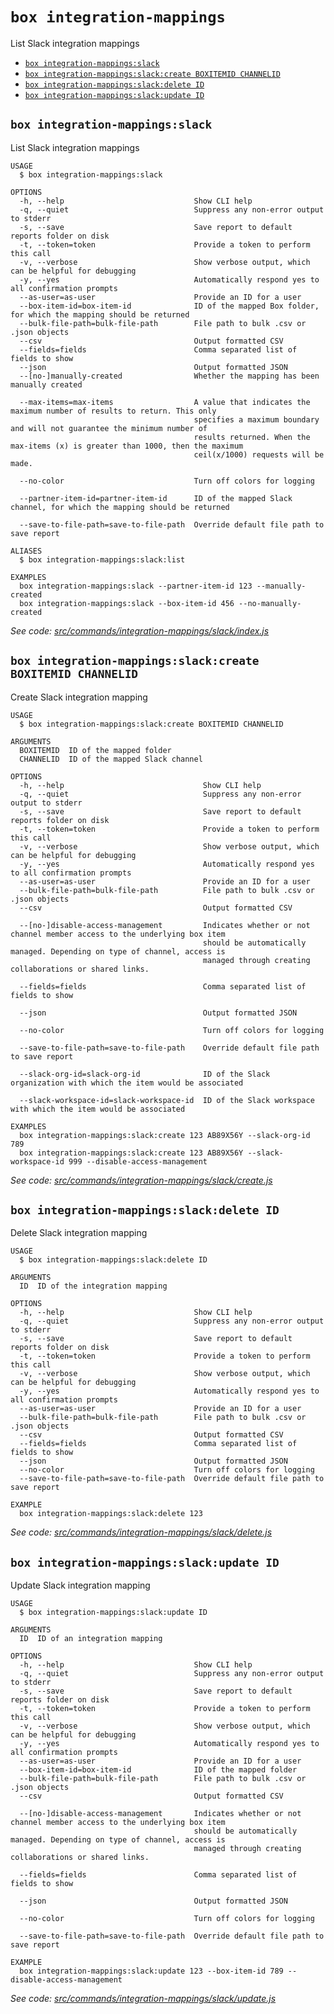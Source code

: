 `box integration-mappings`
==========================

List Slack integration mappings

* [`box integration-mappings:slack`](#box-integration-mappingsslack)
* [`box integration-mappings:slack:create BOXITEMID CHANNELID`](#box-integration-mappingsslackcreate-boxitemid-channelid)
* [`box integration-mappings:slack:delete ID`](#box-integration-mappingsslackdelete-id)
* [`box integration-mappings:slack:update ID`](#box-integration-mappingsslackupdate-id)

## `box integration-mappings:slack`

List Slack integration mappings

```
USAGE
  $ box integration-mappings:slack

OPTIONS
  -h, --help                             Show CLI help
  -q, --quiet                            Suppress any non-error output to stderr
  -s, --save                             Save report to default reports folder on disk
  -t, --token=token                      Provide a token to perform this call
  -v, --verbose                          Show verbose output, which can be helpful for debugging
  -y, --yes                              Automatically respond yes to all confirmation prompts
  --as-user=as-user                      Provide an ID for a user
  --box-item-id=box-item-id              ID of the mapped Box folder, for which the mapping should be returned
  --bulk-file-path=bulk-file-path        File path to bulk .csv or .json objects
  --csv                                  Output formatted CSV
  --fields=fields                        Comma separated list of fields to show
  --json                                 Output formatted JSON
  --[no-]manually-created                Whether the mapping has been manually created

  --max-items=max-items                  A value that indicates the maximum number of results to return. This only
                                         specifies a maximum boundary and will not guarantee the minimum number of
                                         results returned. When the max-items (x) is greater than 1000, then the maximum
                                         ceil(x/1000) requests will be made.

  --no-color                             Turn off colors for logging

  --partner-item-id=partner-item-id      ID of the mapped Slack channel, for which the mapping should be returned

  --save-to-file-path=save-to-file-path  Override default file path to save report

ALIASES
  $ box integration-mappings:slack:list

EXAMPLES
  box integration-mappings:slack --partner-item-id 123 --manually-created
  box integration-mappings:slack --box-item-id 456 --no-manually-created
```

_See code: [src/commands/integration-mappings/slack/index.js](https://github.com/box/boxcli/blob/v3.16.0/src/commands/integration-mappings/slack/index.js)_

## `box integration-mappings:slack:create BOXITEMID CHANNELID`

Create Slack integration mapping

```
USAGE
  $ box integration-mappings:slack:create BOXITEMID CHANNELID

ARGUMENTS
  BOXITEMID  ID of the mapped folder
  CHANNELID  ID of the mapped Slack channel

OPTIONS
  -h, --help                               Show CLI help
  -q, --quiet                              Suppress any non-error output to stderr
  -s, --save                               Save report to default reports folder on disk
  -t, --token=token                        Provide a token to perform this call
  -v, --verbose                            Show verbose output, which can be helpful for debugging
  -y, --yes                                Automatically respond yes to all confirmation prompts
  --as-user=as-user                        Provide an ID for a user
  --bulk-file-path=bulk-file-path          File path to bulk .csv or .json objects
  --csv                                    Output formatted CSV

  --[no-]disable-access-management         Indicates whether or not channel member access to the underlying box item
                                           should be automatically managed. Depending on type of channel, access is
                                           managed through creating collaborations or shared links.

  --fields=fields                          Comma separated list of fields to show

  --json                                   Output formatted JSON

  --no-color                               Turn off colors for logging

  --save-to-file-path=save-to-file-path    Override default file path to save report

  --slack-org-id=slack-org-id              ID of the Slack organization with which the item would be associated

  --slack-workspace-id=slack-workspace-id  ID of the Slack workspace with which the item would be associated

EXAMPLES
  box integration-mappings:slack:create 123 AB89X56Y --slack-org-id 789
  box integration-mappings:slack:create 123 AB89X56Y --slack-workspace-id 999 --disable-access-management
```

_See code: [src/commands/integration-mappings/slack/create.js](https://github.com/box/boxcli/blob/v3.16.0/src/commands/integration-mappings/slack/create.js)_

## `box integration-mappings:slack:delete ID`

Delete Slack integration mapping

```
USAGE
  $ box integration-mappings:slack:delete ID

ARGUMENTS
  ID  ID of the integration mapping

OPTIONS
  -h, --help                             Show CLI help
  -q, --quiet                            Suppress any non-error output to stderr
  -s, --save                             Save report to default reports folder on disk
  -t, --token=token                      Provide a token to perform this call
  -v, --verbose                          Show verbose output, which can be helpful for debugging
  -y, --yes                              Automatically respond yes to all confirmation prompts
  --as-user=as-user                      Provide an ID for a user
  --bulk-file-path=bulk-file-path        File path to bulk .csv or .json objects
  --csv                                  Output formatted CSV
  --fields=fields                        Comma separated list of fields to show
  --json                                 Output formatted JSON
  --no-color                             Turn off colors for logging
  --save-to-file-path=save-to-file-path  Override default file path to save report

EXAMPLE
  box integration-mappings:slack:delete 123
```

_See code: [src/commands/integration-mappings/slack/delete.js](https://github.com/box/boxcli/blob/v3.16.0/src/commands/integration-mappings/slack/delete.js)_

## `box integration-mappings:slack:update ID`

Update Slack integration mapping

```
USAGE
  $ box integration-mappings:slack:update ID

ARGUMENTS
  ID  ID of an integration mapping

OPTIONS
  -h, --help                             Show CLI help
  -q, --quiet                            Suppress any non-error output to stderr
  -s, --save                             Save report to default reports folder on disk
  -t, --token=token                      Provide a token to perform this call
  -v, --verbose                          Show verbose output, which can be helpful for debugging
  -y, --yes                              Automatically respond yes to all confirmation prompts
  --as-user=as-user                      Provide an ID for a user
  --box-item-id=box-item-id              ID of the mapped folder
  --bulk-file-path=bulk-file-path        File path to bulk .csv or .json objects
  --csv                                  Output formatted CSV

  --[no-]disable-access-management       Indicates whether or not channel member access to the underlying box item
                                         should be automatically managed. Depending on type of channel, access is
                                         managed through creating collaborations or shared links.

  --fields=fields                        Comma separated list of fields to show

  --json                                 Output formatted JSON

  --no-color                             Turn off colors for logging

  --save-to-file-path=save-to-file-path  Override default file path to save report

EXAMPLE
  box integration-mappings:slack:update 123 --box-item-id 789 --disable-access-management
```

_See code: [src/commands/integration-mappings/slack/update.js](https://github.com/box/boxcli/blob/v3.16.0/src/commands/integration-mappings/slack/update.js)_
